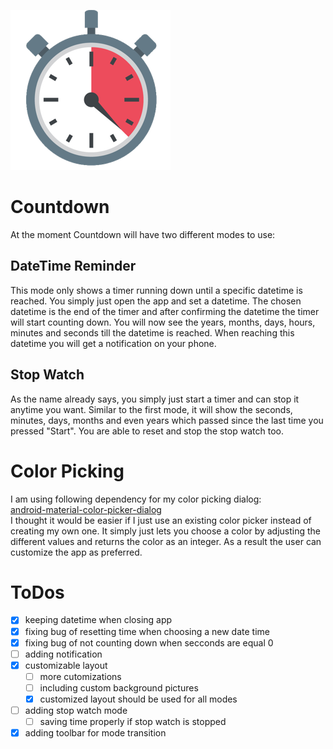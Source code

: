 ![Logo](app/src/main/res/mipmap-hdpi/icon256.png)

# Countdown
At the moment Countdown will have two different modes to use:
## DateTime Reminder
This mode only shows a timer running down until a specific datetime is reached. You simply just open
the app and set a datetime. The chosen datetime is the end of the timer and after confirming the
datetime the timer will start counting down. You will now see the years, months, days, hours, 
minutes and seconds till the datetime is reached. When reaching this datetime you will get a
notification on your phone.
## Stop Watch
As the name already says, you simply just start a timer and can stop it anytime you want. Similar to
the first mode, it will show the seconds, minutes, days, months and even years which passed since the
last time you pressed "Start". You are able to reset and stop the stop watch too.

# Color Picking
I am using following dependency for my color picking dialog:\
[android-material-color-picker-dialog](https://github.com/Pes8/android-material-color-picker-dialog) \
I thought it would be easier if I just use an existing color picker instead of creating my own one.
It simply just lets you choose a color by adjusting the different values and returns
the color as an integer. As a result the user can customize the app as preferred.

# ToDos
- [x] keeping datetime when closing app
- [x] fixing bug of resetting time when choosing a new date time
- [x] fixing bug of not counting down when secconds are equal 0
- [ ] adding notification
- [x] customizable layout
    - [ ] more cutomizations
    - [ ] including custom background pictures
    - [x] customized layout should be used for all modes
- [ ] adding stop watch mode
    - [ ] saving time properly if stop watch is stopped
- [x] adding toolbar for mode transition